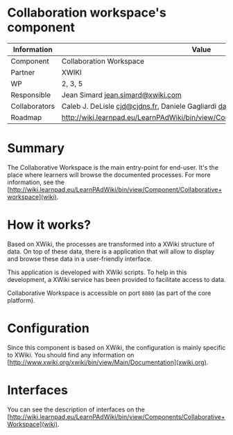 Collaboration workspace's component
===================================

Information   | Value
------------- | --------
Component     | Collaboration Workspace
Partner       | XWIKI
WP            | 2, 3, 5
Responsible   | Jean Simard <jean.simard@xwiki.com>
Collaborators | Caleb J. DeLisle <cjd@cjdns.fr>, Daniele Gagliardi <daniele.gagliardi@students.fhnw.ch>
Roadmap       | http://wiki.learnpad.eu/LearnPAdWiki/bin/view/Component/Collaborative+Workspace

# Summary
The Collaborative Workspace is the main entry-point for end-user.  It's the
place where learners will browse the documented processes.  For more
information, see the
[http://wiki.learnpad.eu/LearnPAdWiki/bin/view/Component/Collaborative+workspace](wiki).

# How it works?
Based on XWiki, the processes are transformed into a XWiki structure of data.
On top of these data, there is a application that will allow to display and
browse these data in a user-friendly interface.

This application is developed with XWiki scripts.  To help in this development,
a XWiki service has been provided to facilitate access to data.

Collaborative Workspace is accessible on port `8080` (as part of the core
platform).

# Configuration
Since this component is based on XWiki, the configuration is mainly specific to
XWiki.  You should find any information on
[http://www.xwiki.org/xwiki/bin/view/Main/Documentation](xwiki.org).

# Interfaces
You can see the description of interfaces on the
[http://wiki.learnpad.eu/LearnPAdWiki/bin/view/Components/Collaborative+Workspace](wiki).
